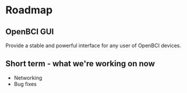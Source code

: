 # Roadmap

## OpenBCI GUI

Provide a stable and powerful interface for any user of OpenBCI devices.

## Short term - what we're working on now

- Networking
- Bug fixes
